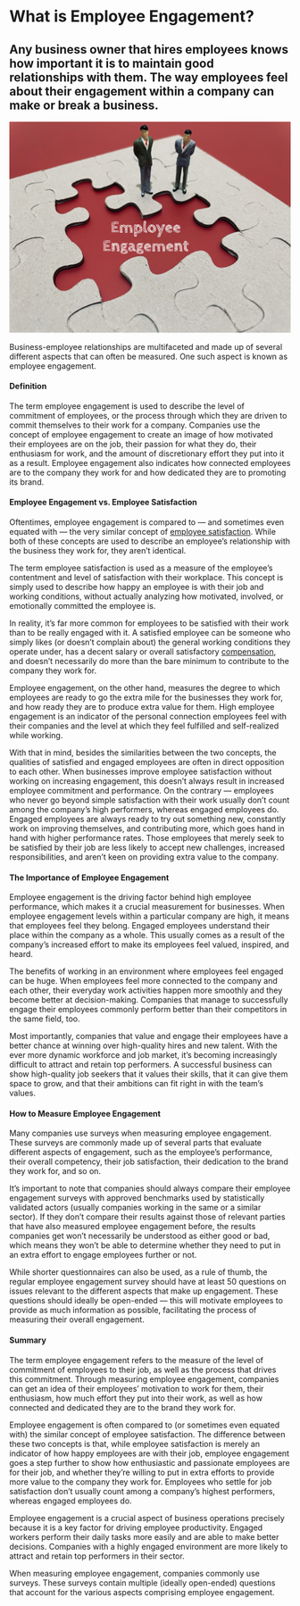 # What is Employee Engagement?

## Any business owner that hires employees knows how important it is to maintain good relationships with them. The way employees feel about their engagement within a company can make or break a business.

![employee engagement](./img/employee-engagement-exactly-the-same-as-when-your-partner-emits-a-heavy-sigh-and-you-ask-what-s-wrong_t20_gLW01x.jpeg)

Business-employee relationships are multifaceted and made up of several different aspects that can often be measured. One such aspect is known as employee engagement.

#### Definition

The term employee engagement is used to describe the level of commitment of employees, or the process through which they are driven to commit themselves to their work for a company. Companies use the concept of employee engagement to create an image of how motivated their employees are on the job, their passion for what they do, their enthusiasm for work, and the amount of discretionary effort they put into it as a result. Employee engagement also indicates how connected employees are to the company they work for and how dedicated they are to promoting its brand.

#### Employee Engagement vs. Employee Satisfaction

Oftentimes, employee engagement is compared to — and sometimes even equated with — the very similar concept of [employee satisfaction](https://smallbusiness.chron.com/up-employee-satisfaction-22231.html). While both of these concepts are used to describe an employee’s relationship with the business they work for, they aren’t identical.

The term employee satisfaction is used as a measure of the employee’s contentment and level of satisfaction with their workplace. This concept is simply used to describe how happy an employee is with their job and working conditions, without actually analyzing how motivated, involved, or emotionally committed the employee is.

In reality, it’s far more common for employees to be satisfied with their work than to be really engaged with it. A satisfied employee can be someone who simply likes (or doesn’t complain about) the general working conditions they operate under, has a decent salary or overall satisfactory [compensation](https://rev.team/kb/what-is-compensation), and doesn’t necessarily do more than the bare minimum to contribute to the company they work for.

Employee engagement, on the other hand, measures the degree to which employees are ready to go the extra mile for the businesses they work for, and how ready they are to produce extra value for them. High employee engagement is an indicator of the personal connection employees feel with their companies and the level at which they feel fulfilled and self-realized while working.

With that in mind, besides the similarities between the two concepts, the qualities of satisfied and engaged employees are often in direct opposition to each other. When businesses improve employee satisfaction without working on increasing engagement, this doesn’t always result in increased employee commitment and performance. On the contrary — employees who never go beyond simple satisfaction with their work usually don’t count among the company’s high performers, whereas engaged employees do. Engaged employees are always ready to try out something new, constantly work on improving themselves, and contributing more, which goes hand in hand with higher performance rates. Those employees that merely seek to be satisfied by their job are less likely to accept new challenges, increased responsibilities, and aren’t keen on providing extra value to the company.

#### The Importance of Employee Engagement

Employee engagement is the driving factor behind high employee performance, which makes it a crucial measurement for businesses. When employee engagement levels within a particular company are high, it means that employees feel they belong. Engaged employees understand their place within the company as a whole. This usually comes as a result of the company’s increased effort to make its employees feel valued, inspired, and heard.

The benefits of working in an environment where employees feel engaged can be huge. When employees feel more connected to the company and each other, their everyday work activities happen more smoothly and they become better at decision-making. Companies that manage to successfully engage their employees commonly perform better than their competitors in the same field, too.

Most importantly, companies that value and engage their employees have a better chance at winning over high-quality hires and new talent. With the ever more dynamic workforce and job market, it’s becoming increasingly difficult to attract and retain top performers. A successful business can show high-quality job seekers that it values their skills, that it can give them space to grow, and that their ambitions can fit right in with the team’s values.

#### How to Measure Employee Engagement

Many companies use surveys when measuring employee engagement. These surveys are commonly made up of several parts that evaluate different aspects of engagement, such as the employee’s performance, their overall competency, their job satisfaction, their dedication to the brand they work for, and so on.

It’s important to note that companies should always compare their employee engagement surveys with approved benchmarks used by statistically validated actors (usually companies working in the same or a similar sector). If they don’t compare their results against those of relevant parties that have also measured employee engagement before, the results companies get won’t necessarily be understood as either good or bad, which means they won’t be able to determine whether they need to put in an extra effort to engage employees further or not.

While shorter questionnaires can also be used, as a rule of thumb, the regular employee engagement survey should have at least 50 questions on issues relevant to the different aspects that make up engagement. These questions should ideally be open-ended — this will motivate employees to provide as much information as possible, facilitating the process of measuring their overall engagement.

#### Summary

The term employee engagement refers to the measure of the level of commitment of employees to their job, as well as the process that drives this commitment. Through measuring employee engagement, companies can get an idea of their employees’ motivation to work for them, their enthusiasm, how much effort they put into their work, as well as how connected and dedicated they are to the brand they work for.

Employee engagement is often compared to (or sometimes even equated with) the similar concept of employee satisfaction. The difference between these two concepts is that, while employee satisfaction is merely an indicator of how happy employees are with their job, employee engagement goes a step further to show how enthusiastic and passionate employees are for their job, and whether they’re willing to put in extra efforts to provide more value to the company they work for. Employees who settle for job satisfaction don’t usually count among a company’s highest performers, whereas engaged employees do.

Employee engagement is a crucial aspect of business operations precisely because it is a key factor for driving employee productivity. Engaged workers perform their daily tasks more easily and are able to make better decisions. Companies with a highly engaged environment are more likely to attract and retain top performers in their sector.

When measuring employee engagement, companies commonly use surveys. These surveys contain multiple (ideally open-ended) questions that account for the various aspects comprising employee engagement.